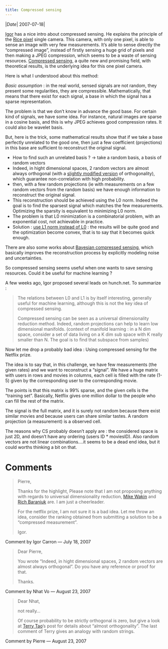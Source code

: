 ```yaml
---
title: Compressed sensing
---
```

|*Date*| 2007-07-18|


[Igor](http://nuit-blanche.blogspot.com/) has a nice intro about compressed sensing. He explains the principle of the [Rice pixel](http://www.dsp.ece.rice.edu/cscamera/) single camera. This camera, with only one pixel, is able to sense an image with very few measurements. It’s able to sense directly the “compressed image”, instead of firstly sensing a huge grid of pixels and then making a JPEG compression, which seems to be a waste of sensing resources.
[Compressed sensing](http://www.dsp.ece.rice.edu/cs/), a quite new and promising field, with theoretical results, is the underlying idea for this one pixel camera.

Here is what I understood about this method:

*Basic assumption* : in the real world, sensed signals are not random, they present some regularities, they are compressible. Mathematically, that means that there exist for each signal, a base in which the signal has a sparse representation.

The problem is that we don’t know in advance the good base. For certain kind of signals, we have some idea. For instance, natural images are sparse in a cosine basis, and this is why JPEG achieves good compression rates. It could also be wavelet basis.

But, here is the trick, some mathematical results show that if we take a base perfectly unrelated to the good one, then just a few coefficient (projections) in this base are sufficient to reconstruct the original signal.
- How to find such an unrelated basis ? -> take a random basis, a basis of random vectors
- Indeed, in hight dimensional spaces, 2 random vectors are almost always orthogonal (with a [slightly modified version](http://terrytao.wordpress.com/2007/07/02/open-question-deterministic-uup-matrices/) of orthogonality), which guarantee non-correlation with high probability.
- then, with a few random projections (ie with measurements on a few random vectors from the random basis) we have enough information to reconstruct the original signal.
- This reconstruction should be achieved using the L0 norm. Indeed the goal is to find the sparsest signal which matches the few measurements. Optimizing the sparsity is equivalent to minimizing L0 norm.
- The problem is that L0 minimization is a combinatorial problem, with an exponential cost, not achievable in practice.
- Solution : [use L1 norm instead of L0](http://www.acm.caltech.edu/l1magic/examples.html) : the results will be quite good and the optimization become convex, that is to say that it becomes quick enough.

There are also some works about [Bayesian compressed sensing](http://www.ece.duke.edu/%7Eshji/BCS.html), which basically improves the reconstruction process by explicitly modeling noise and uncertainties.


So compressed sensing seems useful when one wants to save sensing resources. Could it be useful for machine learning ?

A few weeks ago, Igor proposed several leads on hunch.net. To summarize :

> The relations between L0 and L1 is by itself interesting, generally useful for machine learning, although this is not the key idea of compressed sensing.
> 
> Compressed sensing can be seen as a universal dimensionality reduction method. Indeed, random projections can help to learn low dimensional manifolds. (context of manifold learning : in a N dim space, consider a set of data living on a K dim sub space with K really smaller than N. The goal is to find that subspace from samples)


Now let me drop a probably bad idea : Using compressed sensing for the Netflix prize.

The idea is to say that, in this challenge, we have few measurements (the given rates) and we want to reconstruct a “signal”. We have a huge matrix with users in rows and movies in columns, each cell is filled with the rate (1-5) given by the corresponding user to the corresponding movie.

The points is that this matrix is 99% sparse, and the given cells is the “training set”. Basically, Netflix gives one million dollar to the people who can fill the rest of the matrix.

The signal is the full matrix, and it is surely not random because there exist similar movies and because users can share similar tastes. A random projection (a measurement) is a observed cell.

The reasons why CS probably doesn’t apply are : the considered space is just 2D, and doesn’t have any ordering (users ID * moviesID). Also random vectors are not linear combinations….it seems to be a dead end idea, but it could worths thinking a bit on that.

# Comments
> Pierre,
> 
> Thanks for the highlight, Please note that I am not proposing anything with regards to universal dimensionality reduction, [Mike Wakin](http://www.acm.caltech.edu/~wakin/) and [Rich Baraniuk](http://www.ece.rice.edu/~richb/) are. I am just a cheerleader.
>
> For the netflix prize, I am not sure it is a bad idea. Let me throw an idea, consider the ranking obtained from submitting a solution to be a “compressed measurement”.
> 
> Igor.

Comment by Igor Carron — July 18, 2007

> Dear Pierre,
> 
> You wrote “Indeed, in hight dimensional spaces, 2 random vectors are almost always orthogonal”. Do you have any reference or proof for that.
> 
> Thanks.

Comment by Nhat Vo — August 23, 2007

> Dear Nhat,
> 
> not really…
> 
> Of course probability to be strictly orthogonal is zero, but give a look at [Terry Tao](http://terrytao.wordpress.com/2007/07/02/open-question-deterministic-uup-matrices/)’s post for details about “almost orthogonality”. The last comment of Terry gives an analogy with random strings.

Comment by Pierre — August 23, 2007
